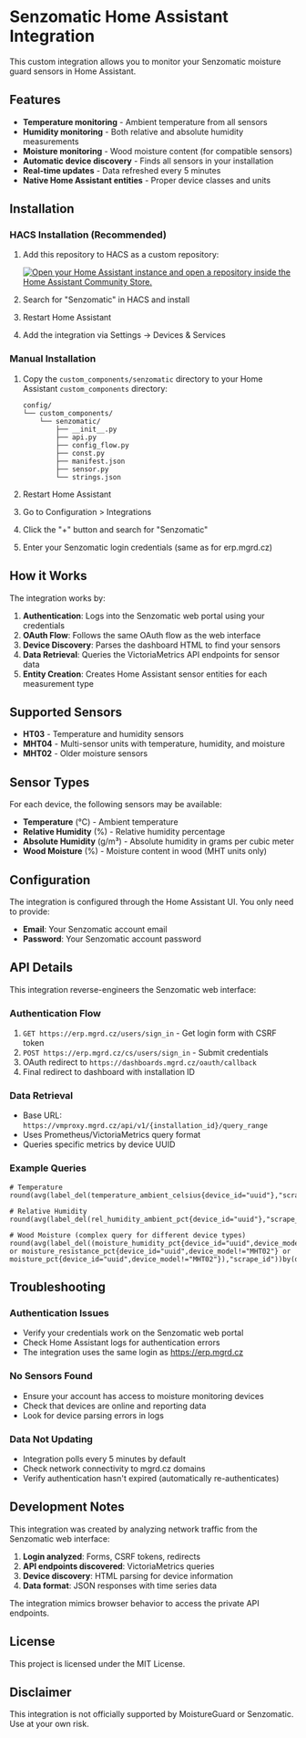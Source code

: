 # Senzomatic Home Assistant Integration

This custom integration allows you to monitor your Senzomatic moisture guard sensors in Home Assistant.

## Features

- **Temperature monitoring** - Ambient temperature from all sensors
- **Humidity monitoring** - Both relative and absolute humidity measurements  
- **Moisture monitoring** - Wood moisture content (for compatible sensors)
- **Automatic device discovery** - Finds all sensors in your installation
- **Real-time updates** - Data refreshed every 5 minutes
- **Native Home Assistant entities** - Proper device classes and units

## Installation

### HACS Installation (Recommended)

1. Add this repository to HACS as a custom repository:
   
   [![Open your Home Assistant instance and open a repository inside the Home Assistant Community Store.](https://my.home-assistant.io/badges/hacs_repository.svg)](https://my.home-assistant.io/redirect/hacs_repository/?owner=stlk&repository=senzomatic-ha&category=integration)

2. Search for "Senzomatic" in HACS and install
3. Restart Home Assistant
4. Add the integration via Settings → Devices & Services

### Manual Installation

1. Copy the `custom_components/senzomatic` directory to your Home Assistant `custom_components` directory:
   ```
   config/
   └── custom_components/
       └── senzomatic/
           ├── __init__.py
           ├── api.py
           ├── config_flow.py
           ├── const.py
           ├── manifest.json
           ├── sensor.py
           └── strings.json
   ```

2. Restart Home Assistant

3. Go to Configuration > Integrations

4. Click the "+" button and search for "Senzomatic"

5. Enter your Senzomatic login credentials (same as for erp.mgrd.cz)

## How it Works

The integration works by:

1. **Authentication**: Logs into the Senzomatic web portal using your credentials
2. **OAuth Flow**: Follows the same OAuth flow as the web interface  
3. **Device Discovery**: Parses the dashboard HTML to find your sensors
4. **Data Retrieval**: Queries the VictoriaMetrics API endpoints for sensor data
5. **Entity Creation**: Creates Home Assistant sensor entities for each measurement type

## Supported Sensors

- **HT03** - Temperature and humidity sensors
- **MHT04** - Multi-sensor units with temperature, humidity, and moisture
- **MHT02** - Older moisture sensors

## Sensor Types

For each device, the following sensors may be available:

- **Temperature** (°C) - Ambient temperature
- **Relative Humidity** (%) - Relative humidity percentage  
- **Absolute Humidity** (g/m³) - Absolute humidity in grams per cubic meter
- **Wood Moisture** (%) - Moisture content in wood (MHT units only)

## Configuration

The integration is configured through the Home Assistant UI. You only need to provide:

- **Email**: Your Senzomatic account email
- **Password**: Your Senzomatic account password

## API Details

This integration reverse-engineers the Senzomatic web interface:

### Authentication Flow
1. `GET https://erp.mgrd.cz/users/sign_in` - Get login form with CSRF token
2. `POST https://erp.mgrd.cz/cs/users/sign_in` - Submit credentials  
3. OAuth redirect to `https://dashboards.mgrd.cz/oauth/callback`
4. Final redirect to dashboard with installation ID

### Data Retrieval
- Base URL: `https://vmproxy.mgrd.cz/api/v1/{installation_id}/query_range`
- Uses Prometheus/VictoriaMetrics query format
- Queries specific metrics by device UUID

### Example Queries
```
# Temperature
round(avg(label_del(temperature_ambient_celsius{device_id="uuid"},"scrape_id"))by(device_id),0.01)

# Relative Humidity  
round(avg(label_del(rel_humidity_ambient_pct{device_id="uuid"},"scrape_id"))by(device_id),0.01)

# Wood Moisture (complex query for different device types)
round(avg(label_del((moisture_humidity_pct{device_id="uuid",device_model="MHT02"} or moisture_resistance_pct{device_id="uuid",device_model!="MHT02"} or moisture_pct{device_id="uuid",device_model!="MHT02"}),"scrape_id"))by(device_id),0.01)
```

## Troubleshooting

### Authentication Issues
- Verify your credentials work on the Senzomatic web portal
- Check Home Assistant logs for authentication errors
- The integration uses the same login as https://erp.mgrd.cz

### No Sensors Found
- Ensure your account has access to moisture monitoring devices
- Check that devices are online and reporting data
- Look for device parsing errors in logs

### Data Not Updating
- Integration polls every 5 minutes by default
- Check network connectivity to mgrd.cz domains
- Verify authentication hasn't expired (automatically re-authenticates)

## Development Notes

This integration was created by analyzing network traffic from the Senzomatic web interface:

1. **Login analyzed**: Forms, CSRF tokens, redirects
2. **API endpoints discovered**: VictoriaMetrics queries  
3. **Device discovery**: HTML parsing for device information
4. **Data format**: JSON responses with time series data

The integration mimics browser behavior to access the private API endpoints.

## License

This project is licensed under the MIT License.

## Disclaimer

This integration is not officially supported by MoistureGuard or Senzomatic. Use at your own risk. 
